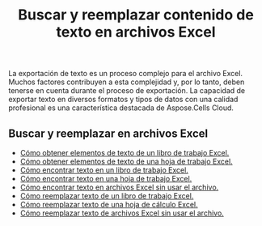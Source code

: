 ﻿---
title: Buscar y reemplazar contenido de texto en archivos Excel
second_title: Documen
linktitle: Buscar y reemplazar
type: docs
url: /es/search-and-replace/
aliases: [/working-with-text/，/text/]
keywords: Get, find, and replace text from Microsoft Excel (XLS, XLSX, XLSM, XLSB) and Open Document Spreadsheet (ODS) files
description: Aspose.Cells Cloud REST API permite obtener, buscar y reemplazar texto de archivos Excel. El SDK es compatible con varios lenguajes de desarrollo, como Android, C#, Go, Java, NodeJS, Perl, PHP, Python, Ruby y Swift.
weight: 20
kwords: Excel, Office Nube, REST API, Hoja de cálculo, PDF, CSV, Json, Markdown, Texto
---
La exportación de texto es un proceso complejo para el archivo Excel. Muchos factores contribuyen a esta complejidad y, por lo tanto, deben tenerse en cuenta durante el proceso de exportación. La capacidad de exportar texto en diversos formatos y tipos de datos con una calidad profesional es una característica destacada de Aspose.Cells Cloud.

## Buscar y reemplazar en archivos Excel

- [Cómo obtener elementos de texto de un libro de trabajo Excel.](/cells/es/workbook/get-text-items/)
- [Cómo obtener elementos de texto de una hoja de trabajo Excel.](/cells/es/worksheets/get-text-items/)
- [Cómo encontrar texto en un libro de trabajo Excel.](/cells/es/workbook/find-text/)
- [Cómo encontrar texto en una hoja de trabajo Excel.](/cells/es/worksheets/find-text/)
- [Cómo encontrar texto en archivos Excel sin usar el archivo.](/cells/es/search/)
- [Cómo reemplazar texto de un libro de trabajo Excel.](/cells/es/workbook/replace-text/)
- [Cómo reemplazar texto de una hoja de cálculo Excel.](/cells/es/worksheets/replace-text/)
- [Cómo reemplazar texto de archivos Excel sin usar el archivo.](/cells/es/replace/)
